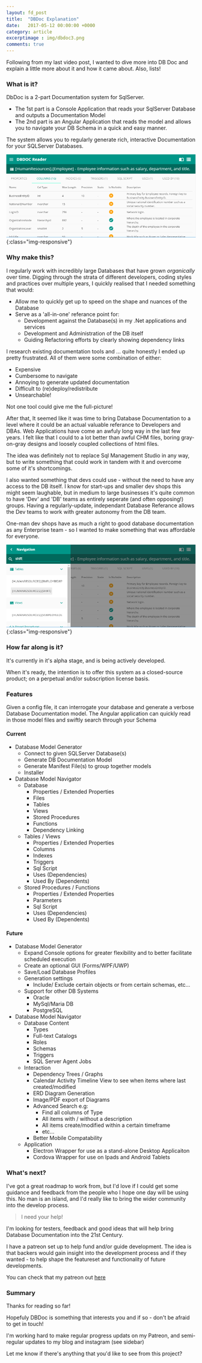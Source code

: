 ```yaml
---
layout: fd_post
title:  "DBDoc Explanation"
date:   2017-05-12 00:00:00 +0000
category: article
excerptimage : img/dbdoc3.png
comments: true
---
```


Following from my last video post, I wanted to dive more into DB Doc and explain a little more about it and how it came about. Also, lists!

### What is it?
DbDoc is a 2-part Documentation system for SqlServer.

* The 1st part is a Console Application that reads your SqlServer Database and outputs a Documentation Model
* The 2nd part is an Angular Application that reads the model and allows you to navigate your DB Schema in a quick and easy manner.

The system allows you to regularly generate rich, interactive Documentation for your SQLServer Databases.

![DbDocTableExample](/img/dbdoc1.png){:class="img-responsive"}

### Why make this?

I regularly work with incredibly large Databases that have grown *organically* over time.
Digging through the strata of different developers, coding styles and practices over multiple years, I quickly realised that I needed something that would:

* Allow me to quickly get up to speed on the shape and nuances of the Database
* Serve as a 'all-in-one' referance point for:
    * Development against the Database(s) in my .Net applications and services
    * Development and Administration of the DB itself
    * Guiding Refactoring efforts by clearly showing dependency links

I research existing documentation tools and ... quite honestly I ended up pretty frustrated.
All of them were some combination of either:

* Expensive
* Cumbersome to navigate
* Annoying to generate updated documentation
* Difficult to (re)deploy/redistribute
* Unsearchable!

Not one tool could give me the full-picture!

After that, It seemed like it was time to bring Database Documentation to a level where it could be an actual valuable referance to Developers and DBAs.
Web Applications have come an awfuly long way in the last few years. 
I felt like that I could to a lot better than awful CHM files, boring gray-on-gray designs and loosely coupled collections of html files.  

The idea was definitely not to replace Sql Management Studio in any way, but to write something that could work in tandem with it and overcome some of it's shortcomings.

I also wanted something that devs could use - without the need to have any access to the DB itself. 
I know for start-ups and smaller dev shops this might seem laughable, but in medium to large businesses it's quite common to have 'Dev' and 'DB' teams as entirely seperate (and often opposing!) groups.
Having a regularly-update, independant Database Referance allows the Dev teams to work with greater autonomy from the DB team.

One-man dev shops have as much a right to good database documentation as any Enterprise team - so I wanted to make something that was affordable for everyone.

![DbDocSearchExample](/img/dbdoc2.png){:class="img-responsive"}

### How far along is it?

It's currently in it's alpha stage, and is being actively developed.

When it's ready, the intention is to offer this system as a closed-source product; on a perpetual and/or subscription license basis.

### Features

Given a config file, it can interrogate your database and generate a verbose Database Documentation model.
The Angular application can quickly read in those model files and swiftly search through your Schema

#### Current

* Database Model Generator
    * Connect to given SQLServer Database(s)
    * Generate DB Documentation Model
    * Generate Manifest File(s) to group together models
    * Installer
* Database Model Navigator
    * Database
        * Properties / Extended Properties
        * Files
        * Tables
        * Views
        * Stored Procedures
        * Functions
        * Dependency Linking
    * Tables / Views
        * Properties / Extended Properties
        * Columns
        * Indexes
        * Triggers
        * Sql Script
        * Uses (Dependencies)
        * Used By (Dependents)
    * Stored Procedures / Functions
        * Properties / Extended Properties
        * Parameters
        * Sql Script
        * Uses (Dependencies)
        * Used By (Dependents) 

#### Future

* Database Model Generator
    * Expand Console options for greater flexibility and to better facilitate scheduled execution
    * Create an optional GUI (Forms/WPF/UWP)
    * Save/Load Database Profiles
    * Generation settings
        * Include/ Exclude certain objects or from certain schemas, etc...
    * Support for other DB Systems
        * Oracle
        * MySql/Maria DB
        * PostgreSQL
* Database Model Navigator
    * Database Content
        * Types
        * Full-text Catalogs
        * Roles
        * Schemas
        * Triggers
        * SQL Server Agent Jobs
    * Interaction
        * Dependency Trees / Graphs
        * Calendar Activity Timeline View to see when items where last created/modified
        * ERD Diagram Generation
        * Image/PDF export of Diagrams
        * Advanced Search e.g:
            * Find all columns of Type
            * All items with / without a description
            * All items create/modified within a certain timeframe
            * etc...
        * Better Mobile Compatability
    * Application
        * Electron Wrapper for use as a stand-alone Desktop Applicaiton
        * Cordova Wrapper for use on Ipads and Android Tablets

        
### What's next?


I've got a great roadmap to work from, but I'd love if I could get some guidance and feedback from the people who I hope one day will be using this.
No man is an island, and I'd really like to bring the wider community into the develop process.

> I need your help!

I'm looking for testers, feedback and good ideas that will help bring Database Documentation into the 21st Century.

I have a patreon set up to help fund and/or guide development.
The idea is that backers would gain insight into the development process and if they wanted - to help shape the featureset and functionality of future developments.

You can check that my patreon out [here][patreon]

### Summary

Thanks for reading so far!

Hopefuly DBDoc is something that interests you and if so - don't be afraid to get in touch!

I'm working hard to make regular progress updats on my Patreon, and semi-regular updates to my blog and instagram (see sidebar)

Let me know if there's anything that you'd like to see from this project?

[patreon]: https://www.patreon.com/fiddlydigital
[buildv010]: https://dbdoc-v0-1-0-philipgannon.c9users.io
